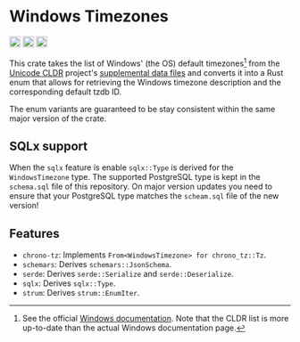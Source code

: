 # Windows Timezones

[<img alt="github" src="https://img.shields.io/badge/github-kyrias/windows--timezones-8da0cb?style=for-the-badge&labelColor=555555&logo=github" height="20">](https://github.com/kyrias/windows-timezones)
[<img alt="crates.io" src="https://img.shields.io/crates/v/windows-timezones.svg?style=for-the-badge&color=fc8d62&logo=rust" height="20">](https://crates.io/crates/windows-timezones)
[<img alt="docs.rs" src="https://img.shields.io/badge/docs.rs-windows--timezones-66c2a5?style=for-the-badge&labelColor=555555&logo=docs.rs" height="20">](https://docs.rs/windows-timezones)


This crate takes the list of Windows' (the OS) default timezones[^1] from the
[Unicode CLDR] project's [supplemental data files] and converts it into a Rust
enum that allows for retrieving the Windows timezone description and the
corresponding default tzdb ID.

The enum variants are guaranteed to be stay consistent within the same major
version of the crate.


## SQLx support

When the `sqlx` feature is enable `sqlx::Type` is derived for the
`WindowsTimezone` type.  The supported PostgreSQL type is kept in the
`schema.sql` file of this repository.  On major version updates you need to
ensure that your PostgreSQL type matches the `scheam.sql` file of the new
version!

## Features

- `chrono-tz`: Implements `From<WindowsTimezone> for chrono_tz::Tz`.
- `schemars`: Derives `schemars::JsonSchema`.
- `serde`: Derives `serde::Serialize` and `serde::Deserialize`.
- `sqlx`: Derives `sqlx::Type`.
- `strum`: Derives `strum::EnumIter`.

[Unicode CLDR]: https://github.com/unicode-org/cldr
[supplemental data files]: https://github.com/unicode-org/cldr/blob/main/common/supplemental/windowsZones.xml

[^1]: See the official [Windows documentation](https://learn.microsoft.com/en-us/windows-hardware/manufacture/desktop/default-time-zones).  Note that the CLDR list is more up-to-date than the actual Windows documentation page.

